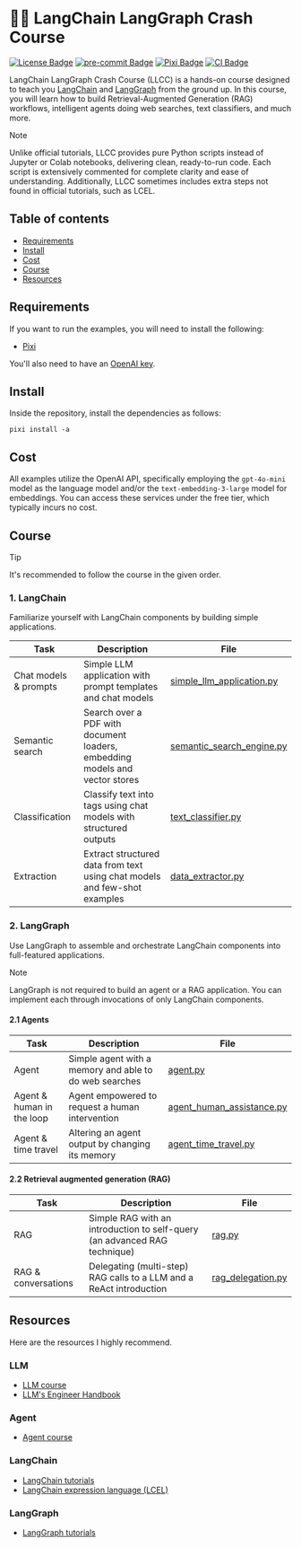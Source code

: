 # 🦜🔗 LangChain LangGraph Crash Course

<p align="left">
  <a href="https://github.com/pabroux/langchain-langgraph-crash-course/blob/master/LICENSE"><img src="https://img.shields.io/github/license/pabroux/langchain-langgraph-crash-course.svg?label=License" alt="License Badge"></a>
  <a href="https://github.com/pre-commit/pre-commit"><img src="https://img.shields.io/badge/pre--commit-enabled-green?logo=pre-commit" alt="pre-commit Badge"></a>
  <a href="https://pixi.sh"><img src="https://img.shields.io/endpoint?url=https://raw.githubusercontent.com/prefix-dev/pixi/main/assets/badge/v0.json" alt="Pixi Badge"></a>
  <a href="https://github.com/pabroux/langchain-langgraph-crash-course/actions/workflows/ci.yml"><img src="https://github.com/pabroux/langchain-langgraph-crash-course/actions/workflows/ci.yml/badge.svg" alt="CI Badge"></a>
</p>

LangChain LangGraph Crash Course (LLCC) is a hands-on course designed to teach you [LangChain](https://github.com/langchain-ai/langchain) and [LangGraph](https://github.com/langchain-ai/langgraph) from the ground up. In this course, you will learn how to build Retrieval-Augmented Generation (RAG) workflows, intelligent agents doing web searches, text classifiers, and much more.

> [!NOTE] 
> Unlike official tutorials, LLCC provides pure Python scripts instead of Jupyter or Colab notebooks, delivering clean, ready-to-run code. Each script is extensively commented for complete clarity and ease of understanding. Additionally, LLCC sometimes includes extra steps not found in official tutorials, such as LCEL.

## Table of contents

- [Requirements](#requirements)
- [Install](#install)
- [Cost](#cost)
- [Course](#course)
- [Resources](#resources)

## Requirements

If you want to run the examples, you will need to install the following:

- [Pixi](https://pixi.sh)

You'll also need to have an [OpenAI key](https://platform.openai.com/settings/organization/api-keys).

## Install 

Inside the repository, install the dependencies as follows:
```shell
pixi install -a
```

## Cost

All examples utilize the OpenAI API, specifically employing the `gpt-4o-mini` model as the language model and/or the `text-embedding-3-large` model for embeddings. You can access these services under the free tier, which typically incurs no cost.

## Course

> [!TIP]
> It's recommended to follow the course in the given order.

### 1. LangChain

Familiarize yourself with LangChain components by building simple applications.

| Task | Description | File |
|------|-------------|------|
| Chat models & prompts | Simple LLM application with prompt templates and chat models | [simple_llm_application.py](https://github.com/pabroux/langchain-langgraph-crash-course/blob/master/langchain/simple_llm_application.py) |
| Semantic search | Search over a PDF with document loaders, embedding models and vector stores | [semantic_search_engine.py](https://github.com/pabroux/langchain-langgraph-crash-course/blob/master/langchain/semantic_search_engine.py) |
| Classification | Classify text into tags using chat models with structured outputs | [text_classifier.py](https://github.com/pabroux/langchain-langgraph-crash-course/blob/master/langchain/text_classifier.py) |
| Extraction | Extract structured data from text using chat models and few-shot examples | [data_extractor.py](https://github.com/pabroux/langchain-langgraph-crash-course/blob/master/langchain/data_extractor.py) |

### 2. LangGraph

Use LangGraph to assemble and orchestrate LangChain components into full-featured applications.

> [!NOTE] 
> LangGraph is not required to build an agent or a RAG application. You can implement each through invocations of only LangChain components.

#### 2.1 Agents

| Task | Description | File |
|------|-------------|------|
| Agent | Simple agent with a memory and able to do web searches | [agent.py](https://github.com/pabroux/langchain-langgraph-crash-course/blob/master/langgraph/agents/agent.py) |
| Agent & human in the loop | Agent empowered to request a human intervention | [agent_human_assistance.py](https://github.com/pabroux/langchain-langgraph-crash-course/blob/master/langgraph/agents/agent_human_assistance.py) | 
| Agent & time travel | Altering an agent output by changing its memory | [agent_time_travel.py](https://github.com/pabroux/langchain-langgraph-crash-course/blob/master/langgraph/agents/agent_time_travel.py) |

#### 2.2 Retrieval augmented generation (RAG)

| Task | Description | File |
|------|-------------|------|
| RAG | Simple RAG with an introduction to self-query (an advanced RAG technique) | [rag.py](https://github.com/pabroux/langchain-langgraph-crash-course/blob/master/langgraph/rag/rag.py) | 
| RAG & conversations | Delegating (multi-step) RAG calls to a LLM and a ReAct introduction | [rag_delegation.py](https://github.com/pabroux/langchain-langgraph-crash-course/blob/master/langgraph/rag/rag_delegation.py) |

## Resources

Here are the resources I highly recommend.

### LLM

- [LLM course](https://github.com/mlabonne/llm-course?tab=readme-ov-file#-the-llm-scientist)
- [LLM's Engineer Handbook](https://www.amazon.com/LLM-Engineers-Handbook-engineering-production/dp/1836200072/?_encoding=UTF8&pd_rd_w=TdT64&content-id=amzn1.sym.46807d81-91bd-498b-9732-d523d8e7a752%3Aamzn1.symc.fc11ad14-99c1-406b-aa77-051d0ba1aade&pf_rd_p=46807d81-91bd-498b-9732-d523d8e7a752&pf_rd_r=ZRWE6KNJ1MWQT6JCGNQQ&pd_rd_wg=F82Rn&pd_rd_r=d1fd6111-7922-469e-8bb0-e0a31dd91141&ref_=pd_hp_d_atf_ci_mcx_mr_ca_hp_atf_d)

### Agent
- [Agent course](https://huggingface.co/learn/agents-course)

### LangChain

- [LangChain tutorials](https://python.langchain.com/docs/tutorials/)
- [LangChain expression language (LCEL)](https://python.langchain.com/docs/versions/migrating_chains/llm_chain/#legacy)

### LangGraph

- [LangGraph tutorials](https://langchain-ai.github.io/langgraph/concepts/why-langgraph/)
